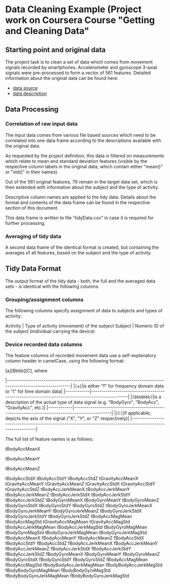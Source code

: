 Data Cleaning Example (Project work on Coursera Course "Getting and Cleaning Data"
==================================================================================

## Starting point and original data

The project task is to clean a set of data which comes from movement signals recorded by smartphones.
Accelerometer and gyroscope 3-axial signals were pre-processed to form a vector of 561 features. 
Detailed information about the original data can be found here:


- [data source](https://d396qusza40orc.cloudfront.net/getdata%2Fprojectfiles%2FUCI%20HAR%20Dataset.zip) 
- [data description](http://archive.ics.uci.edu/ml/datasets/Human+Activity+Recognition+Using+Smartphones)


## Data Processing

### Correlation of raw input data

The input data comes from various file based sources which need to be correlated into one data frame according to the descriptions available with the original data.

As requested by the project definition, this data is filtered on measurements which relate to mean and standard deviation features (visible by the respective column labels in the original data, which contain either "mean()" or "std()" in their names).

Out of the 561 original features, 79 remain in the target data set, which is then extended with information about the subject and the type of activity.

Descriptive column names are applied to the tidy data. Details about the format and contents of the data frame can be found in the respective section of this document.

This data frame is written to file "tidyData.csv" in case it is required for further processing.


### Averaging of tidy data

A second data frame of the identical format is created, but containing the averages of all features, based on the subject and the type of activity.



## Tidy Data Format

The output format of the tidy data - both, the full and the averaged data sets - is identical with the following columns:

### Grouping/assignment columns

The following columns specify assignment of data to subjects and types of activity:

Activity | Type of activity (movement) of the subject
Subject | Numeric ID of the subject (individual carrying the device)

### Device recorded data columns

The feature columns of recorded movement data use a self-explanatory column header in camelCase, using the following format:

[a][Bbbb][C], where

|-------------------------------------------------------------------------------------------------------------|
|`[a]`|is either "f" for frequency domain data or "t" for time domain data|
|------------|------------------------------------------------------------------------------------------------|
|`[BbbBbbb]`|is a description of the actual type of data signal (e.g. "BodyGyro", "BodyAcc", "GravityAcc", etc.)|
|------------|------------------------------------------------------------------------------------------------|
|`[C]`|if applicable, depicts the axis of the signal ("X", "Y", or "Z" respectively)|
|-------------------------------------------------------------------------------------------------------------|

The full list of feature names is as follows:

tBodyAccMeanX

tBodyAccMeanY

tBodyAccMeanZ

tBodyAccStdX
tBodyAccStdY
tBodyAccStdZ
tGravityAccMeanX
tGravityAccMeanY
tGravityAccMeanZ
tGravityAccStdX
tGravityAccStdY
tGravityAccStdZ
tBodyAccJerkMeanX
tBodyAccJerkMeanY
tBodyAccJerkMeanZ
tBodyAccJerkStdX
tBodyAccJerkStdY
tBodyAccJerkStdZ
tBodyGyroMeanX
tBodyGyroMeanY
tBodyGyroMeanZ
tBodyGyroStdX
tBodyGyroStdY
tBodyGyroStdZ
tBodyGyroJerkMeanX
tBodyGyroJerkMeanY
tBodyGyroJerkMeanZ
tBodyGyroJerkStdX
tBodyGyroJerkStdY
tBodyGyroJerkStdZ
tBodyAccMagMean
tBodyAccMagStd
tGravityAccMagMean
tGravityAccMagStd
tBodyAccJerkMagMean
tBodyAccJerkMagStd
tBodyGyroMagMean
tBodyGyroMagStd
tBodyGyroJerkMagMean
tBodyGyroJerkMagStd
fBodyAccMeanX
fBodyAccMeanY
fBodyAccMeanZ
fBodyAccStdX
fBodyAccStdY
fBodyAccStdZ
fBodyAccJerkMeanX
fBodyAccJerkMeanY
fBodyAccJerkMeanZ
fBodyAccJerkStdX
fBodyAccJerkStdY
fBodyAccJerkStdZ
fBodyGyroMeanX
fBodyGyroMeanY
fBodyGyroMeanZ
fBodyGyroStdX
fBodyGyroStdY
fBodyGyroStdZ
fBodyAccMagMean
fBodyAccMagStd
fBodyBodyAccJerkMagMean
fBodyBodyAccJerkMagStd
fBodyBodyGyroMagMean
fBodyBodyGyroMagStd
fBodyBodyGyroJerkMagMean
fBodyBodyGyroJerkMagStd
